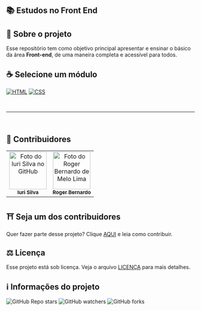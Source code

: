 ## 📚 Estudos no Front End

## 🚀 Sobre o projeto<br>

Esse repositório tem como objetivo principal apresentar e ensinar o básico da área **Front-end**, de uma maneira completa e acessível para todos.

## ☕ Selecione um módulo<br>

[![HTML](https://img.shields.io/badge/html%20-%23323330.svg?&style=for-the-badge&logo=html&logoColor=black&color=FF8000)](https://github.com/iuricode/ensinando-frontend/blob/main/modulos/html/html.br.md)
[![CSS](https://img.shields.io/badge/css%20-%23323330.svg?&style=for-the-badge&logo=css&logoColor=black&color=2E64FE)](https://github.com/iuricode/ensinando-frontend/blob/main/modulos/css/CSS.br.md)


<br>

---

<br>

## 🌈 Contribuidores<br>

<table>
  <tr>
    <td align="center">
      <a href="https://github.com/iuricode">
        <img src="https://avatars3.githubusercontent.com/u/31936044" width="100px;" alt="Foto do Iuri Silva no GitHub"/><br>
        <sub>
          <b>Iuri Silva</b>
        </sub>
      </a>
    </td>
    <td align="center">
      <a href="https://github.com/rbmelolima">
        <img src="https://avatars2.githubusercontent.com/u/48859060?s=460&u=902a4a949f4632cd46c5159b330e858615e46d92&v=4" width="100px;" alt="Foto do Roger Bernardo de Melo Lima"/><br>
        <sub>
          <b>Roger Bernardo</b>
        </sub>
      </a>
    </td>
  </tr>  
</table>

## ⛩ Seja um dos contribuidores<br>

Quer fazer parte desse projeto? Clique [AQUI](CONTRIBUTING.md) e leia como contribuir.<br>

## ⚖ Licença

Esse projeto está sob licença. Veja o arquivo [LICENÇA](LICENSE.md) para mais detalhes.<br>

## ℹ️ Informações do projeto

![GitHub Repo stars](https://img.shields.io/github/stars/iuricode/ensinando-frontend?style=for-the-badge)
![GitHub watchers](https://img.shields.io/github/watchers/iuricode/ensinando-frontend?style=for-the-badge)
![GitHub forks](https://img.shields.io/github/forks/iuricode/ensinando-frontend?style=for-the-badge)

